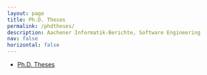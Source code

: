 ```yaml
---
layout: page
title: Ph.D. Theses
permalink: /phdtheses/
description: Aachener Informatik-Berichte, Software Engineering
nav: false
horizontal: false
---
```

- [Ph.D. Theses](https://www.se-rwth.de/phdtheses/)